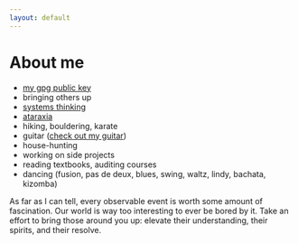 ```yaml
---
layout: default
---
```


# [](#header-1)About me

- [my gpg public key][gpg-public-key]
- bringing others up
- [systems thinking][symsys-stanford]
- [ataraxia][ataraxia-wiki]
- hiking, bouldering, karate
- guitar ([check out my guitar][my-guitar])
- house-hunting
- working on side projects
- reading textbooks, auditing courses
- dancing (fusion, pas de deux, blues, swing, waltz, lindy, bachata, kizomba)


As far as I can tell, every observable event is worth some amount of
fascination. Our world is way too interesting to ever be bored by it.
Take an effort to bring those around you up: elevate their understanding,
their spirits, and their resolve.

[ataraxia-wiki]: https://en.wikipedia.org/wiki/Ataraxia
[symsys-stanford]: https://symsys.stanford.edu
[my-guitar]: http://www.portlandguitar.com/OM%202.13.60.Gallery.html
[gpg-public-key]: /public-key

